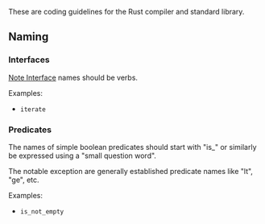 These are coding guidelines for the Rust compiler and standard library.

## Naming

### Interfaces

[Note Interface](Interfaces) names should be verbs.

Examples:

* ```iterate```

### Predicates

The names of simple boolean predicates should start with "is_" or similarly be expressed using a "small question word".

The notable exception are generally established predicate names like "lt", "ge", etc.

Examples:

* ```is_not_empty```
